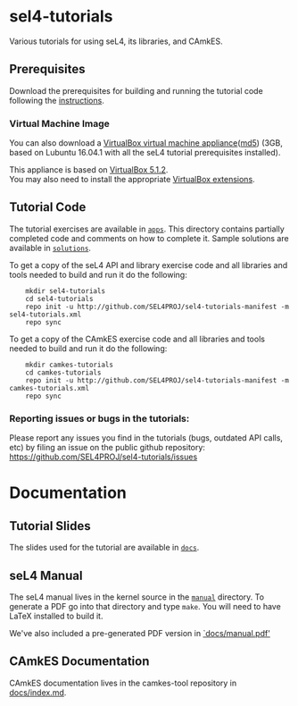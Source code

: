 # sel4-tutorials
Various tutorials for using seL4, its libraries, and CAmkES.

## Prerequisites
Download the prerequisites for building and running the tutorial code following the [instructions](Prerequisites.md).

### Virtual Machine Image
You can also download a [VirtualBox virtual machine appliance](http://ts.data61.csiro.au/Downloads/sel4_tut_v3_lubuntu_16_041-v2.ova)([md5](http://ts.data61.csiro.au/Downloads/sel4_tut_v3_lubuntu_16_041-v2.md5)) (3GB, based on Lubuntu 16.04.1 with all the seL4 tutorial prerequisites installed).

This appliance is based on [VirtualBox 5.1.2](https://www.virtualbox.org/wiki/Downloads).  
You may also need to install the appropriate [VirtualBox extensions](http://download.virtualbox.org/virtualbox/5.1.2/Oracle_VM_VirtualBox_Extension_Pack-5.1.2-108956.vbox-extpack).

## Tutorial Code
The tutorial exercises are available in [`apps`](apps).
This directory contains partially completed code and comments on how to complete it.  Sample solutions are available in [`solutions`](solutions).

To get a copy of the seL4 API and library exercise code and all libraries and tools needed to build and run it do the following:

        mkdir sel4-tutorials
        cd sel4-tutorials
        repo init -u http://github.com/SEL4PROJ/sel4-tutorials-manifest -m sel4-tutorials.xml
        repo sync

To get a copy of the CAmkES exercise code and all libraries and tools needed to build and run it do the following:

        mkdir camkes-tutorials
        cd camkes-tutorials
        repo init -u http://github.com/SEL4PROJ/sel4-tutorials-manifest -m camkes-tutorials.xml
        repo sync

### Reporting issues or bugs in the tutorials:
Please report any issues you find in the tutorials (bugs, outdated API calls, etc) by filing an issue on the public github repository:
https://github.com/SEL4PROJ/sel4-tutorials/issues

# Documentation

## Tutorial Slides
The slides used for the tutorial are available in [`docs`](docs).

## seL4 Manual
The seL4 manual lives in the kernel source in the [`manual`](https://github.com/seL4/seL4/tree/master/manual) directory.
To generate a PDF go into that directory and type `make`.
You will need to have LaTeX installed to build it.

We've also included a pre-generated PDF version in [`docs/manual.pdf'](docs/manual.pdf)

## CAmkES Documentation
CAmkES documentation lives in the camkes-tool repository in [docs/index.md](https://github.com/seL4/camkes-tool/blob/master/docs/index.md).

